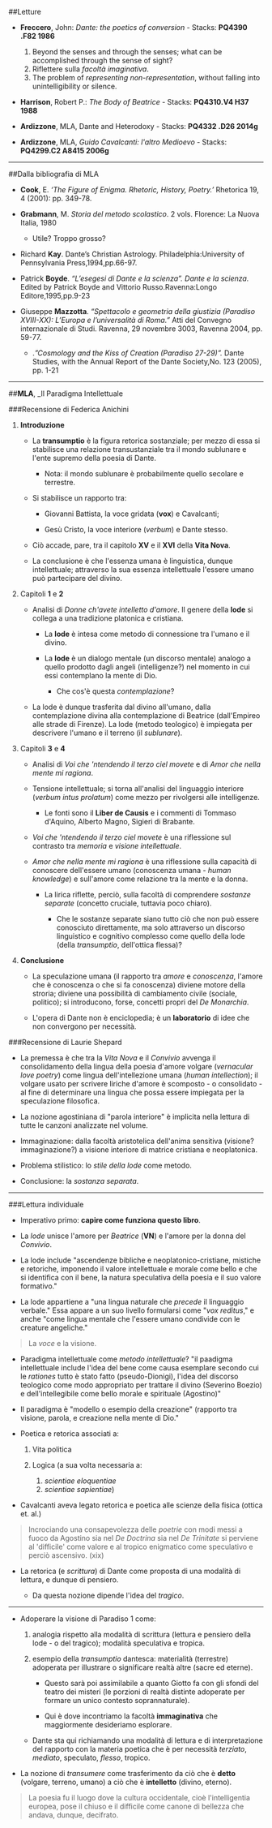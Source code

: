 ##Letture

- __Freccero__, John: _Dante: the poetics of conversion_ - Stacks: __PQ4390 .F82 1986__

	1. Beyond the senses and through the senses; what can be accomplished through the sense of sight?
	2. Riflettere sulla _facoltà imaginativa_.
	3. The problem of _representing non-representation_, without falling into unintelligibility or silence.

- __Harrison__, Robert P.: _The Body of Beatrice_ - Stacks: __PQ4310.V4 H37 1988__

- __Ardizzone__, MLA, Dante and Heterodoxy - Stacks: __PQ4332 .D26 2014g__

- __Ardizzone__, MLA, _Guido Cavalcanti: l'altro Medioevo_ - Stacks: __PQ4299.C2 A8415 2006g__

- - -

##Dalla bibliografia di MLA

- __Cook__, E. _‘The Figure of Enigma. Rhetoric, History, Poetry.’_ Rhetorica 19, 4 (2001): pp. 349-78. 

- __Grabmann__, M. _Storia del metodo scolastico_. 2 vols. Florence: La Nuova Italia, 1980
	
	- Utile? Troppo grosso?

- Richard __Kay__. Dante’s Christian Astrology. Philadelphia:University of Pennsylvania Press,1994,pp.66-97. 

- Patrick __Boyde__. _“L’esegesi di Dante e la scienza”. Dante e la scienza._ Edited by Patrick Boyde and Vittorio Russo.Ravenna:Longo Editore,1995,pp.9-23

- Giuseppe __Mazzotta__. _“Spettacolo e geometria della giustizia (Paradiso XVIII-XX): L’Europa e l’universalità di Roma.”_ Atti del Convegno internazionale di Studi. Ravenna, 29 novembre 3003,  Ravenna 2004, pp. 59-77.

	- ._”Cosmology and the Kiss of Creation (Paradiso 27-29)”._ Dante Studies, with the Annual Report of the Dante Society,No. 123 (2005), pp. 1-21

- - -

##__MLA__, _Il Paradigma Intellettuale

###Recensione di Federica Anichini

1. __Introduzione__

	- La __transumptio__ è la figura retorica sostanziale; per mezzo di essa si stabilisce una relazione transustanziale tra il mondo sublunare e l'ente supremo della poesia di Dante.

		- Nota: il mondo sublunare è probabilmente quello secolare e terrestre.

	- Si stabilisce un rapporto tra:

		- Giovanni Battista, la voce gridata (__vox__) e Cavalcanti;

		- Gesù Cristo, la voce interiore (_verbum_) e Dante stesso.

	- Ciò accade, pare, tra il capitolo __XV__ e il __XVI__ della __Vita Nova__.

	- La conclusione è che l'essenza umana è linguistica, dunque intellettuale; attraverso la sua essenza intellettuale l'essere umano può partecipare del divino.

2. Capitoli __1__ e __2__

	- Analisi di _Donne ch'avete intelletto d'amore_. Il genere della __lode__ si collega a una tradizione platonica e cristiana.

		- La __lode__ è intesa come metodo di connessione tra l'umano e il divino.

		- La __lode__ è un dialogo mentale (un discorso mentale) analogo a quello prodotto dagli angeli (intelligenze?) nel momento in cui essi contemplano la mente di Dio.

			- Che cos'è questa _contemplazione_?

	- La lode è dunque trasferita dal divino all'umano, dalla contemplazione divina alla contemplazione di Beatrice (dall'Empireo alle strade di Firenze). La lode (metodo teologico) è impiegata per descrivere l'umano e il terreno (il _sublunare_).

3. Capitoli __3__ e __4__

	- Analisi di _Voi che 'ntendendo il terzo ciel movete_ e di _Amor che nella mente mi ragiona_.

	- Tensione intellettuale; si torna all'analisi del linguaggio interiore (_verbum intus prolatum_) come mezzo per rivolgersi alle intelligenze.

		- Le fonti sono il __Liber de Causis__ e i commenti di Tommaso d'Aquino, Alberto Magno, Sigieri di Brabante.

	- _Voi che 'ntendendo il terzo ciel movete_ è una riflessione sul contrasto tra _memoria_ e _visione intellettuale_.

	- _Amor che nella mente mi ragiona_ è una riflessione sulla capacità di conoscere dell'essere umano (conoscenza umana - _human knowledge_) e sull'amore come relazione tra la mente e la donna.

		- La lirica riflette, perciò, sulla facoltà di comprendere _sostanze separate_ (concetto cruciale, tuttavia poco chiaro).

			- Che le sostanze separate siano tutto ciò che non può essere conosciuto direttamente, ma solo attraverso un discorso linguistico e cognitivo complesso come quello della lode (della _transumptio_, dell'ottica flessa)?

4. __Conclusione__

	- La speculazione umana (il rapporto tra _amore_ e _conoscenza_, l'amore che è conoscenza o che si fa conoscenza) diviene motore della stroria; diviene una possibilità di cambiamento civile (sociale, politico); si introducono, forse, concetti propri del _De Monarchia_.

	- L'opera di Dante non è enciclopedia; è un __laboratorio__ di idee che non convergono per necessità.


###Recensione di Laurie Shepard

- La premessa è che tra la _Vita Nova_ e il _Convivio_ avvenga il consolidamento della lingua della poesia d'amore volgare (_vernacular love poetry_) come lingua dell'intellezione umana (_human intellection_); il volgare usato per scrivere liriche d'amore è scomposto - o consolidato - al fine di determinare una lingua che possa essere impiegata per la speculazione filosofica.

- La nozione agostiniana di "parola interiore" è implicita nella lettura di tutte le canzoni analizzate nel volume.

- Immaginazione: dalla facoltà aristotelica dell'anima sensitiva (visione? immaginazione?) a visione interiore di matrice cristiana e neoplatonica.

- Problema stilistico: lo _stile della lode_ come metodo.

- Conclusione: la _sostanza separata_.

- - -

###Lettura individuale

- Imperativo primo: __capire come funziona questo libro__.

- La _lode_ unisce l'amore per _Beatrice_ (__VN__) e l'amore per la donna del _Convivio_.

- La lode include "ascendenze bibliche e neoplatonico-cristiane, mistiche e retoriche, imponendo il valore intellettuale e morale come bello e che si identifica con il bene, la natura speculativa della poesia e il suo valore formativo."

- La lode appartiene a "una lingua naturale che _precede_ il linguaggio verbale." Essa appare a un suo livello formularsi come "_vox reditus_," e anche "come lingua mentale che l'essere umano condivide con le creature angeliche."

> La _voce_ e la visione.

- Paradigma intellettuale come _metodo intellettuale_? "il paadigma intellettuale include l'idea del bene come causa esemplare secondo cui le _rationes_ tutto è stato fatto (pseudo-Dionigi), l'idea del discorso teologico come modo appropriato per trattare il divino (Severino Boezio) e dell'intellegibile come bello morale e spirituale (Agostino)"

- Il paradigma è "modello o esempio della creazione" (rapporto tra visione, parola, e creazione nella mente di Dio."

- Poetica e retorica associati a:

	1. Vita politica
	2. Logica (a sua volta necessaria a:

		1. _scientiae eloquentiae_
		2. _scientiae sapientiae_)

- Cavalcanti aveva legato retorica e poetica alle scienze della fisica (ottica et. al.)

> Incrociando una consapevolezza delle _poetrie_ con modi messi a fuoco da Agostino sia nel _De Doctrina_ sia nel _De Trinitate_ si perviene al 'difficile' come valore e al tropico enigmatico come speculativo e perciò ascensivo. (xix)

- La retorica (e _scrittura_) di Dante come proposta di una modalità di lettura, e dunque di pensiero.

	- Da questa nozione dipende l'idea del _tragico_.


- - -

- Adoperare la visione di Paradiso 1 come:

	1. analogia rispetto alla modalità di scrittura (lettura e pensiero della lode - o del tragico); modalità speculativa e tropica.

	2. esempio della _transumptio_ dantesca: materialità (terrestre) adoperata per illustrare o significare realtà altre (sacre ed eterne).

		- Questo sarà poi assimilabile a quanto Giotto fa con gli sfondi del teatro dei misteri (le porzioni di realtà distinte adoperate per formare un unico contesto soprannaturale).

		- Qui è dove incontriamo la facoltà __immaginativa__ che maggiormente desideriamo esplorare.

	- Dante sta qui richiamando una modalità di lettura e di interpretazione del rapporto con la materia poetica che è per necessità _terziato_, _mediato_, speculato, _flesso_, tropico.

- La nozione di _transumere_ come trasferimento da ciò che è __detto__ (volgare, terreno, umano) a ciò che è __intelletto__ (divino, eterno).

> La poesia fu il luogo dove la cultura occidentale, cioè l'intelligentia europea, pose il chiuso e il difficile come canone di bellezza che andava, dunque, decifrato.

